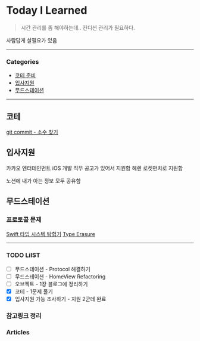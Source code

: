 # Today I Learned
> 시간 관리를 좀 해야하는데.. 컨디션 관리가 필요하다.

사람답게 살필요가 있음

---

### Categories
- [코테 준비](#코테)
- [입사지원](#입사지원)
- [무드스테이션](무드스테이션)

---

## 코테
[git commit - 소수 찾기](17472f266c54b2d6caa90ee401be2339cd3e1d7f)

## 입사지원
카카오 엔터테인먼트 iOS 개발 직무 공고가 있어서 지원함
헤렌 로켓펀치로 지원함

노션에 내가 아는 정보 모두 공유함

## 무드스테이션
### 프로토콜 문제
[Swift 타입 시스템 탐험기](https://engineering.linecorp.com/ko/blog/about-swift-type-system/#2)
[Type Erasure](https://sanichdaniel.tistory.com/16)

---

### TODO LiIST
- [ ] 무드스테이션 - Protocol 해결하기
- [ ] 무드스테이션 - HomeView Refactoring
- [ ] 오브젝트 - 1장 블로그에 정리하기
- [x] 코테 - 1문제 풀기
- [x] 입사지원 가능 조사하기 - 지원 2군데 완료

### 참고링크 정리


### Articles